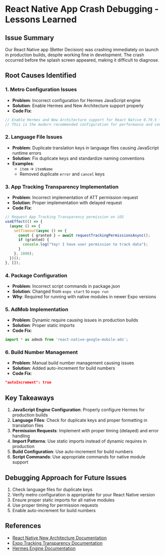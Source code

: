 # React Native App Crash Debugging - Lessons Learned

## Issue Summary
Our React Native app (Better Decision) was crashing immediately on launch in production builds, despite working fine in development. The crash occurred before the splash screen appeared, making it difficult to diagnose.

## Root Causes Identified

### 1. Metro Configuration Issues
- **Problem**: Incorrect configuration for Hermes JavaScript engine
- **Solution**: Enable Hermes and New Architecture support properly
- **Code Fix**:
```javascript
// Enable Hermes and New Architecture support for React Native 0.79.5 + Expo SDK 53
// This is the modern recommended configuration for performance and compatibility
```

### 2. Language File Issues
- **Problem**: Duplicate translation keys in language files causing JavaScript runtime errors
- **Solution**: Fix duplicate keys and standardize naming conventions
- **Examples**:
  - `item` → `itemName`
  - Removed duplicate `error` and `cancel` keys

### 3. App Tracking Transparency Implementation
- **Problem**: Incorrect implementation of ATT permission request
- **Solution**: Proper implementation with delayed request
- **Code Fix**:
```javascript
// Request App Tracking Transparency permission on iOS
useEffect(() => {
  (async () => {
    setTimeout(async () => {
      const { granted } = await requestTrackingPermissionsAsync();
      if (granted) {
        console.log("Yay! I have user permission to track data");
      }
    }, 1000);
  })();
}, []);
```

### 4. Package Configuration
- **Problem**: Incorrect script commands in package.json
- **Solution**: Changed from `expo start` to `expo run`
- **Why**: Required for running with native modules in newer Expo versions

### 5. AdMob Implementation
- **Problem**: Dynamic require causing issues in production builds
- **Solution**: Proper static imports
- **Code Fix**:
```javascript
import * as admob from 'react-native-google-mobile-ads';
```

### 6. Build Number Management
- **Problem**: Manual build number management causing issues
- **Solution**: Added auto-increment for build numbers
- **Code Fix**:
```json
"autoIncrement": true
```

## Key Takeaways

1. **JavaScript Engine Configuration**: Properly configure Hermes for production builds
2. **Language Files**: Check for duplicate keys and proper formatting in translation files
3. **Permission Requests**: Implement with proper timing (delayed) and error handling
4. **Import Patterns**: Use static imports instead of dynamic requires in production
5. **Build Configuration**: Use auto-increment for build numbers
6. **Script Commands**: Use appropriate commands for native module support

## Debugging Approach for Future Issues

1. Check language files for duplicate keys
2. Verify metro configuration is appropriate for your React Native version
3. Ensure proper static imports for all native modules
4. Use proper timing for permission requests
5. Enable auto-increment for build numbers

## References
- [React Native New Architecture Documentation](https://reactnative.dev/docs/the-new-architecture/landing-page)
- [Expo Tracking Transparency Documentation](https://docs.expo.dev/versions/latest/sdk/tracking-transparency/)
- [Hermes Engine Documentation](https://reactnative.dev/docs/hermes)
